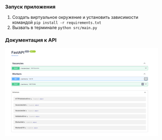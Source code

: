 ### Запуск приложения
1. Создать виртуальное окружение и установить зависимости командой `pip install -r requirements.txt`
2. Вызвать в терминале `python src/main.py`


### Документация к API
![Alt text](docs/openapi.png)
